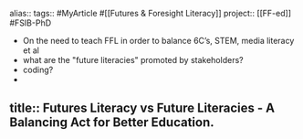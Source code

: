 alias::
tags:: #MyArticle #[[Futures & Foresight Literacy]]
project:: [[FF-ed]] #FSIB-PhD
- On the need to teach FFL in order to balance 6C’s, STEM, media literacy et al
- what are the "future literacies" promoted by stakeholders?
- coding?
-
title:: Futures Literacy vs Future Literacies - A Balancing Act for Better Education.
-